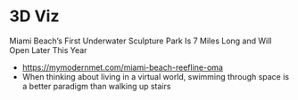 # 3D Viz

Miami Beach’s First Underwater Sculpture Park Is 7 Miles Long and Will Open Later This Year
* https://mymodernmet.com/miami-beach-reefline-oma
* When thinking about living in a virtual world, swimming through space is a better paradigm than walking up stairs

